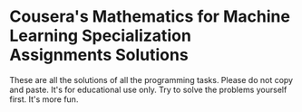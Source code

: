# Cousera's Mathematics for Machine Learning Specialization Assignments Solutions
These are all the solutions of all the programming tasks. Please do not copy and paste. It's for educational use only. Try to solve the problems yourself first. It's more fun.

